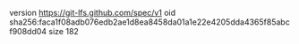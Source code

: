 version https://git-lfs.github.com/spec/v1
oid sha256:faca1f08adb076edb2ae1d8ea8458da01a1e22e4205dda4365f85abcf908dd04
size 182
